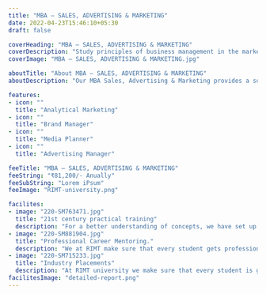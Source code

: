 ```yaml
---
title: "MBA – SALES, ADVERTISING & MARKETING"
date: 2022-04-23T15:46:10+05:30
draft: false

coverHeading: "MBA – SALES, ADVERTISING & MARKETING"
coverDescription: "Study principles of business management in the marketing & Sales "
coverImage: "MBA – SALES, ADVERTISING & MARKETING.jpg"

aboutTitle: "About MBA – SALES, ADVERTISING & MARKETING"
aboutDescription: "Our MBA Sales, Advertising & Marketing provides a solid foundation in fundamental business disciplines including Advertising, Sales & Marketing to assist future marketers in studying consumer behaviour and developing marketing plans for goods & services that correspond with customers' thinking. Our faculty members provide extensive knowledge, both academically and practically, to keep you up to date on the most current business techniques. The first four terms include core management disciplines, followed by a strong emphasis on Marketing Management and a three-month obligatory Industry Internship. A significant emphasis on sales, advertising, and marketing can assist give vital inputs for strategic decision-making. Marketing courses train students for jobs in management, such as brand and marketing management, consultancy, and entrepreneurship. The importance of marketing in strategic decision making."

features:
- icon: ""
  title: "Analytical Marketing"
- icon: ""
  title: "Brand Manager"
- icon: ""
  title: "Media Planner"
- icon: ""
  title: "Advertising Manager"

feeTitle: "MBA – SALES, ADVERTISING & MARKETING"
feeString: "₹81,200/- Anually"
feeSubString: "Lorem iPsum"
feeImage: "RIMT-university.png"

facilites:
- image: "220-SM763471.jpg"
  title: "21st century practical training"
  description: "For a better understanding of concepts, we have set up advanced 21st-century tools equipped with advanced training methods so that students can learn every concept practically in a better way."
- image: "220-SM881904.jpg"
  title: "Professional Career Mentoring."
  description: "We at RIMT make sure that every student gets professional career mentoring from the industry experts to set career targets & for this we have created a career & placement cell too."
- image: "220-SM715233.jpg"
  title: "Industry Placements"
  description: "At RIMT university we make sure that every student is getting placed, each year more than 500 companies visit the campus of RIMT to hire our brightest of the talents"
facilitesImage: "detailed-report.png"
---
```


